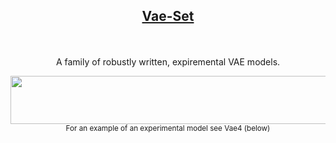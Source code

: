 ## <p align='center'><ins>Vae-Set</ins></p> 
<br><p align='center'>A family of robustly written, expiremental VAE models.</p>


<p align="center">
  <kbd>
  <img src="https://github.com/SB-27182/Vae_Set/blob/master/assets/readme_images/topOfSeven.jpg" width=700 height=77 />
  </kbd>
  <br>
  <sub>For an example of an experimental model see Vae4 (below)</sub> 
</p>



